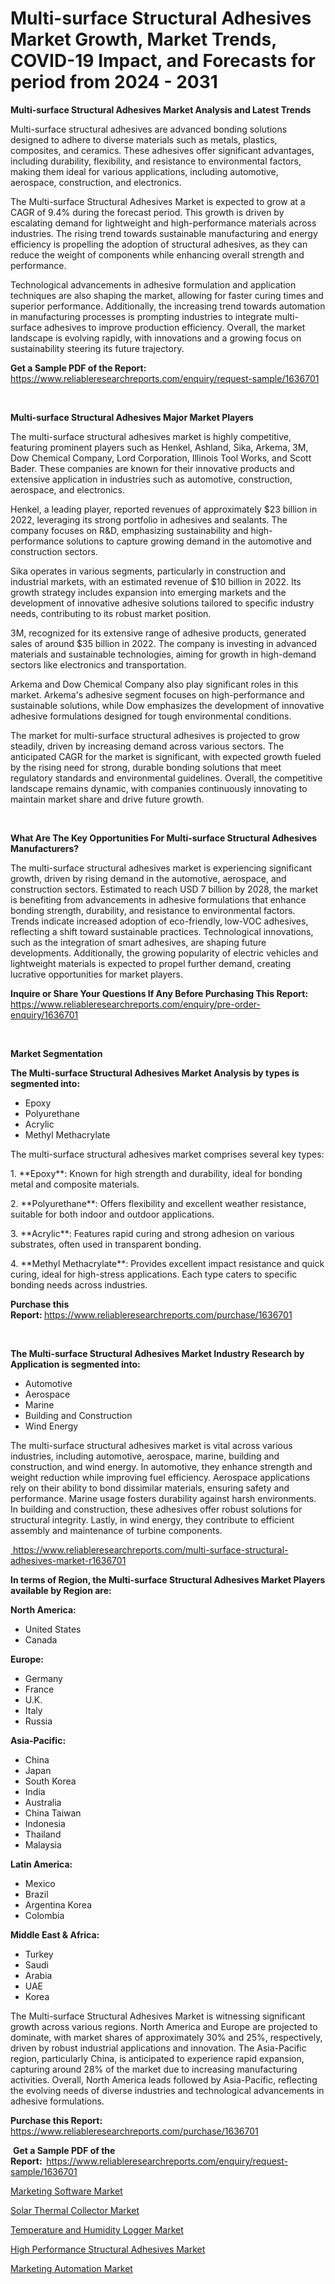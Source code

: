 <p><h1>Multi-surface Structural Adhesives Market Growth, Market Trends, COVID-19 Impact, and Forecasts for period from 2024 - 2031</h1></p><p><strong>Multi-surface Structural Adhesives Market Analysis and Latest Trends</strong></p>
<p><p>Multi-surface structural adhesives are advanced bonding solutions designed to adhere to diverse materials such as metals, plastics, composites, and ceramics. These adhesives offer significant advantages, including durability, flexibility, and resistance to environmental factors, making them ideal for various applications, including automotive, aerospace, construction, and electronics.</p><p>The Multi-surface Structural Adhesives Market is expected to grow at a CAGR of 9.4% during the forecast period. This growth is driven by escalating demand for lightweight and high-performance materials across industries. The rising trend towards sustainable manufacturing and energy efficiency is propelling the adoption of structural adhesives, as they can reduce the weight of components while enhancing overall strength and performance.</p><p>Technological advancements in adhesive formulation and application techniques are also shaping the market, allowing for faster curing times and superior performance. Additionally, the increasing trend towards automation in manufacturing processes is prompting industries to integrate multi-surface adhesives to improve production efficiency. Overall, the market landscape is evolving rapidly, with innovations and a growing focus on sustainability steering its future trajectory.</p></p>
<p><strong>Get a Sample PDF of the Report:&nbsp;</strong> <a href="https://www.reliableresearchreports.com/enquiry/request-sample/1636701?utm_campaign=37&utm_medium=2&utm_source=Github&utm_content=ia&utm_term=17112024&utm_id=multi-surface-structural-adhesives">https://www.reliableresearchreports.com/enquiry/request-sample/1636701</a></p>
<p>&nbsp;</p>
<p><strong>Multi-surface Structural Adhesives Major Market Players</strong></p>
<p><p>The multi-surface structural adhesives market is highly competitive, featuring prominent players such as Henkel, Ashland, Sika, Arkema, 3M, Dow Chemical Company, Lord Corporation, Illinois Tool Works, and Scott Bader. These companies are known for their innovative products and extensive application in industries such as automotive, construction, aerospace, and electronics.</p><p>Henkel, a leading player, reported revenues of approximately $23 billion in 2022, leveraging its strong portfolio in adhesives and sealants. The company focuses on R&D, emphasizing sustainability and high-performance solutions to capture growing demand in the automotive and construction sectors.</p><p>Sika operates in various segments, particularly in construction and industrial markets, with an estimated revenue of $10 billion in 2022. Its growth strategy includes expansion into emerging markets and the development of innovative adhesive solutions tailored to specific industry needs, contributing to its robust market position.</p><p>3M, recognized for its extensive range of adhesive products, generated sales of around $35 billion in 2022. The company is investing in advanced materials and sustainable technologies, aiming for growth in high-demand sectors like electronics and transportation.</p><p>Arkema and Dow Chemical Company also play significant roles in this market. Arkema's adhesive segment focuses on high-performance and sustainable solutions, while Dow emphasizes the development of innovative adhesive formulations designed for tough environmental conditions.</p><p>The market for multi-surface structural adhesives is projected to grow steadily, driven by increasing demand across various sectors. The anticipated CAGR for the market is significant, with expected growth fueled by the rising need for strong, durable bonding solutions that meet regulatory standards and environmental guidelines. Overall, the competitive landscape remains dynamic, with companies continuously innovating to maintain market share and drive future growth.</p></p>
<p>&nbsp;</p>
<p><strong>What Are The Key Opportunities For Multi-surface Structural Adhesives Manufacturers?</strong></p>
<p><p>The multi-surface structural adhesives market is experiencing significant growth, driven by rising demand in the automotive, aerospace, and construction sectors. Estimated to reach USD 7 billion by 2028, the market is benefiting from advancements in adhesive formulations that enhance bonding strength, durability, and resistance to environmental factors. Trends indicate increased adoption of eco-friendly, low-VOC adhesives, reflecting a shift toward sustainable practices. Technological innovations, such as the integration of smart adhesives, are shaping future developments. Additionally, the growing popularity of electric vehicles and lightweight materials is expected to propel further demand, creating lucrative opportunities for market players.</p></p>
<p><strong>Inquire or Share Your Questions If Any Before Purchasing This Report:</strong> <a href="https://www.reliableresearchreports.com/enquiry/pre-order-enquiry/1636701?utm_campaign=37&utm_medium=2&utm_source=Github&utm_content=ia&utm_term=17112024&utm_id=multi-surface-structural-adhesives">https://www.reliableresearchreports.com/enquiry/pre-order-enquiry/1636701</a></p>
<p>&nbsp;</p>
<p><strong>Market Segmentation</strong></p>
<p><strong>The Multi-surface Structural Adhesives Market Analysis by types is segmented into:</strong></p>
<p><ul><li>Epoxy</li><li>Polyurethane</li><li>Acrylic</li><li>Methyl Methacrylate</li></ul></p>
<p><p>The multi-surface structural adhesives market comprises several key types: </p><p>1. **Epoxy**: Known for high strength and durability, ideal for bonding metal and composite materials.</p><p>2. **Polyurethane**: Offers flexibility and excellent weather resistance, suitable for both indoor and outdoor applications.</p><p>3. **Acrylic**: Features rapid curing and strong adhesion on various substrates, often used in transparent bonding.</p><p>4. **Methyl Methacrylate**: Provides excellent impact resistance and quick curing, ideal for high-stress applications. Each type caters to specific bonding needs across industries.</p></p>
<p><strong>Purchase this Report:&nbsp;</strong><a href="https://www.reliableresearchreports.com/purchase/1636701?utm_campaign=37&utm_medium=2&utm_source=Github&utm_content=ia&utm_term=17112024&utm_id=multi-surface-structural-adhesives">https://www.reliableresearchreports.com/purchase/1636701</a></p>
<p>&nbsp;</p>
<p><strong>The Multi-surface Structural Adhesives Market Industry Research by Application is segmented into:</strong></p>
<p><ul><li>Automotive</li><li>Aerospace</li><li>Marine</li><li>Building and Construction</li><li>Wind Energy</li></ul></p>
<p><p>The multi-surface structural adhesives market is vital across various industries, including automotive, aerospace, marine, building and construction, and wind energy. In automotive, they enhance strength and weight reduction while improving fuel efficiency. Aerospace applications rely on their ability to bond dissimilar materials, ensuring safety and performance. Marine usage fosters durability against harsh environments. In building and construction, these adhesives offer robust solutions for structural integrity. Lastly, in wind energy, they contribute to efficient assembly and maintenance of turbine components.</p></p>
<p><a href="https://www.reliableresearchreports.com/multi-surface-structural-adhesives-market-r1636701?utm_campaign=37&utm_medium=2&utm_source=Github&utm_content=ia&utm_term=17112024&utm_id=multi-surface-structural-adhesives">&nbsp;https://www.reliableresearchreports.com/multi-surface-structural-adhesives-market-r1636701</a></p>
<p><strong>In terms of Region, the Multi-surface Structural Adhesives Market Players available by Region are:</strong></p>
<p>
    <p> <strong> North America: </strong>
        <ul>
            <li>United States</li>
            <li>Canada</li>
        </ul>
        </p> 
    <p> <strong> Europe: </strong>
        <ul>
            <li>Germany</li>
            <li>France</li>
            <li>U.K.</li>
            <li>Italy</li>
            <li>Russia</li>
        </ul>
        </p> 
    <p> <strong> Asia-Pacific: </strong>
        <ul>
            <li>China</li>
            <li>Japan</li>
            <li>South Korea</li>
            <li>India</li>
            <li>Australia</li>
            <li>China Taiwan</li>
            <li>Indonesia</li>
            <li>Thailand</li>
            <li>Malaysia</li>
        </ul>
        </p> 
    <p> <strong> Latin America: </strong>
        <ul>
            <li>Mexico</li>
            <li>Brazil</li>
            <li>Argentina Korea</li>
            <li>Colombia</li>
        </ul>
        </p> 
    <p> <strong> Middle East & Africa: </strong>
        <ul>
            <li>Turkey</li>
            <li>Saudi</li>
            <li>Arabia</li>
            <li>UAE</li>
            <li>Korea</li>
        </ul>
    </p>
    </p>
<p><p>The Multi-surface Structural Adhesives Market is witnessing significant growth across various regions. North America and Europe are projected to dominate, with market shares of approximately 30% and 25%, respectively, driven by robust industrial applications and innovation. The Asia-Pacific region, particularly China, is anticipated to experience rapid expansion, capturing around 28% of the market due to increasing manufacturing activities. Overall, North America leads followed by Asia-Pacific, reflecting the evolving needs of diverse industries and technological advancements in adhesive formulations.</p></p>
<p><strong>Purchase this Report: </strong><a href="https://www.reliableresearchreports.com/purchase/1636701?utm_campaign=37&utm_medium=2&utm_source=Github&utm_content=ia&utm_term=17112024&utm_id=multi-surface-structural-adhesives">https://www.reliableresearchreports.com/purchase/1636701</a></p>
<p>&nbsp;<strong>Get a Sample PDF of the Report:&nbsp;&nbsp;</strong><a href="https://www.reliableresearchreports.com/enquiry/request-sample/1636701?utm_campaign=37&utm_medium=2&utm_source=Github&utm_content=ia&utm_term=17112024&utm_id=multi-surface-structural-adhesives">https://www.reliableresearchreports.com/enquiry/request-sample/1636701</a></p>
<p><strong></strong></p>
<p><p><a href="https://issuu.com/reportprime-2/docs/marketing-software-market-size-2030_ddf5d7f377ceaf?utm_campaign=37&utm_medium=2&utm_source=Github&utm_content=ia&utm_term=17112024&utm_id=multi-surface-structural-adhesives">Marketing Software Market</a></p><p><a href="https://www.linkedin.com/pulse/solar-thermal-collector-market2024-2031-industry-insights-omstc?utm_campaign=37&utm_medium=2&utm_source=Github&utm_content=ia&utm_term=17112024&utm_id=multi-surface-structural-adhesives">Solar Thermal Collector Market</a></p><p><a href="https://www.linkedin.com/pulse/temperature-humidity-logger-market-strategic-insights-product-ec3sc?utm_campaign=37&utm_medium=2&utm_source=Github&utm_content=ia&utm_term=17112024&utm_id=multi-surface-structural-adhesives">Temperature and Humidity Logger Market</a></p><p><a href="https://github.com/DianaWilson796/Market-Research-Report-List-1/blob/main/high-performance-structural-adhesives-market.md?utm_campaign=37&utm_medium=2&utm_source=Github&utm_content=ia&utm_term=17112024&utm_id=multi-surface-structural-adhesives">High Performance Structural Adhesives Market</a></p><p><a href="https://issuu.com/reportprime-2/docs/marketing-automation-market-size-20_ee3d35222ba043?utm_campaign=37&utm_medium=2&utm_source=Github&utm_content=ia&utm_term=17112024&utm_id=multi-surface-structural-adhesives">Marketing Automation Market</a></p></p>